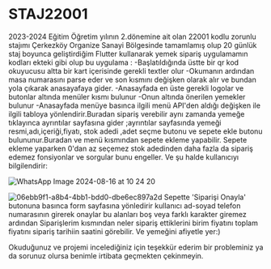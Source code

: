# STAJ22001


2023-2024 Eğitim Öğretim yılının 2.dönemine ait olan 22001 kodlu zorunlu stajımı Çerkezköy Organize Sanayi Bölgesinde tamamlamış olup 20 günlük staj boyunca geliştirdiğim Flutter kullanarak yemek sipariş uygulamamın kodları ekteki gibi olup bu uygulama :
-Başlatıldığında üstte bir qr kod okuyucusu altta bir kart içerisinde gerekli textler olur 
-Okumanın ardından masa numarasını parse eder ve son kısmını değişken olarak alır ve bundan yola çıkarak anasayafaya gider.
-Anasayfada en üste gerekli logolar ve butonlar altında menüler kısmı bulunur
-Onun altında önerilen yemekler bulunur
-Anasayfada menüye basınca ilgili menü API'den aldığı değişken ile ilgili tabloya yönlendirir.Buradan sipariş verebilir aynı zamanda yemeğe tıklayınca ayrıntılar sayfasına gider ;ayrıntılar sayfasında yemeği resmi,adı,içeriği,fiyatı, stok adedi ,adet seçme butonu ve sepete ekle butonu bulununur.Buradan ve menü kısmından sepete ekleme yapabilir.
Sepete ekleme yaparken 0'dan az seçemez stok adedinden daha fazla da sipariş edemez fonsiyonlar ve sorgular bunu engeller.
Ve şu halde kullanıcıyı bilgilendirir:

![WhatsApp Image 2024-08-16 at 10 24 20](https://github.com/user-attachments/assets/d1c213b8-b898-4eb0-ad13-ab4114cce81e)

![06ebb9f1-a8b4-4bb1-bdd0-dbe6ec897a2d](https://github.com/user-attachments/assets/598a2059-36c2-4b20-9ccc-c36ece69ee84)
Sepette 'Siparişi Onayla' butonuna basınca form sayfasına yönledirir kullanıcı ad-soyad telefon numarasının girerek onaylar bu alanları boş veya farklı karakter giremez ardından Siparişlerim kısmından neler sipariş ettiklerini birim fiyatını toplam fiyatını sipariş tarihiin saatini görebilir.
Ve yemeğini afiyetle yer:)

Okuduğunuz ve projemi incelediğiniz için teşekkür ederim bir probleminiz ya da sorunuz olursa benimle irtibata geçmekten çekinmeyin.


